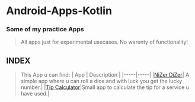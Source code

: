 # Android-Apps-Kotlin #

### Some of my practice Apps ###

> All apps just for experimental usecases. No warenty of functionality!

## INDEX ##

> This App u can find:
> | App | Description |
> |-----|-----|
> |[NiZer DiZer](https://github.com/sera619/Android-Apps-Kotlin/tree/main/CodelabOne)| A simple app where u can roll a dice and with luck you get the lucky number.|
>|[Tip Calculator]()|Small app to calculate the tip for a service u have used.|
